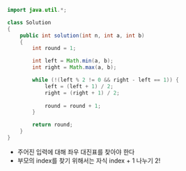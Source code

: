 ``` java
import java.util.*;

class Solution
{
    public int solution(int n, int a, int b)
    {
        int round = 1;

        int left = Math.min(a, b);
        int right = Math.max(a, b);

        while (!(left % 2 != 0 && right - left == 1)) {
            left = (left + 1) / 2;
            right = (right + 1) / 2;
            
            round = round + 1;
        }

        return round;
    }
}
```

- 주어진 입력에 대해 좌우 대진표를 찾아야 한다  
- 부모의 index를 찾기 위해서는 자식 index + 1 나누기 2!  
